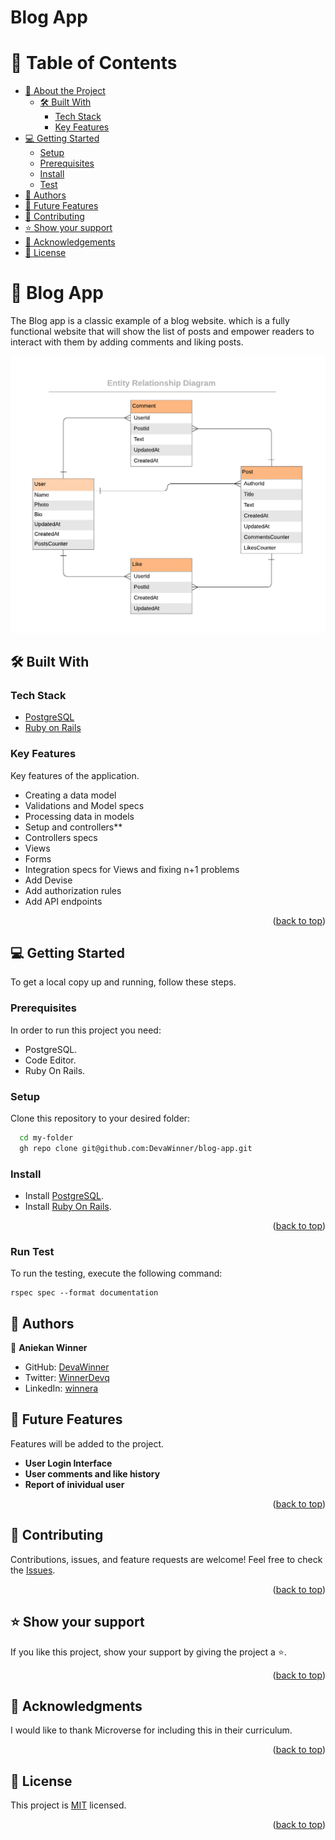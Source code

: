 <h1>Blog App</h1>

<a name="readme-top"></a>

<!-- TABLE OF CONTENTS -->

# 📗 Table of Contents

- [📖 About the Project](#about-project)
  - [🛠 Built With](#built-with)
    - [Tech Stack](#tech-stack)
    - [Key Features](#key-features)
- [💻 Getting Started](#getting-started)
  - [Setup](#setup)
  - [Prerequisites](#prerequisites)
  - [Install](#install)
  - [Test](#run-test)
- [👥 Authors](#authors)
- [🔭 Future Features](#future-features)
- [🤝 Contributing](#contributing)
- [⭐️ Show your support](#support)
- [🙏 Acknowledgements](#acknowledgements)
- [📝 License](#license)

<!-- PROJECT DESCRIPTION -->

# 📖 Blog App <a name="about-project"></a>

The Blog app is a classic example of a blog website. which is a fully functional website that will show the list of posts and empower readers to interact with them by adding comments and liking posts.

![ERD Diagram](app\assets\images\blog_app_erd_v1_1.png)

## 🛠 Built With <a name="built-with"></a>

### Tech Stack <a name="tech-stack"></a>

- <a href="https://www.postgresql.org/">PostgreSQL</a>
- <a href="https://rubyonrails.org/">Ruby on Rails</a>

<!-- Features -->

### Key Features <a name="key-features"></a>

Key features of the application.

- Creating a data model
- Validations and Model specs
- Processing data in models
- Setup and controllers\*\*
- Controllers specs
- Views
- Forms
- Integration specs for Views and fixing n+1 problems
- Add Devise
- Add authorization rules
- Add API endpoints
<p align="right">(<a href="#readme-top">back to top</a>)</p>

<!-- GETTING STARTED -->

## 💻 Getting Started <a name="getting-started"></a>

To get a local copy up and running, follow these steps.

### Prerequisites

In order to run this project you need:

- PostgreSQL.
- Code Editor.
- Ruby On Rails.

### Setup

Clone this repository to your desired folder:

```sh
  cd my-folder
  gh repo clone git@github.com:DevaWinner/blog-app.git
```

### Install

- Install <a href="https://www.postgresql.org/">PostgreSQL</a>.
- Install <a href="https://rubyonrails.org/">Ruby On Rails</a>.

<p align="right">(<a href="#readme-top">back to top</a>)</p>

### Run Test

To run the testing, execute the following command:

```
rspec spec --format documentation
```

<!-- AUTHORS -->

## 👥 Authors <a name="authors"></a>

👤 **Aniekan Winner**

- GitHub: [DevaWinner](https://github.com/DevaWinner)
- Twitter: [WinnerDevq](https://twitter.com/WinnerDevq)
- LinkedIn: [winnera](https://www.linkedin.com/in/winnera/)
<!-- FUTURE FEATURES -->

## 🔭 Future Features <a name="future-features"></a>

Features will be added to the project.

- **User Login Interface**
- **User comments and like history**
- **Report of inividual user**

<p align="right">(<a href="#readme-top">back to top</a>)</p>

<!-- CONTRIBUTING -->

## 🤝 Contributing <a name="contributing"></a>

Contributions, issues, and feature requests are welcome!
Feel free to check the <a href="https://github.com/Zafron047/Blog_app_by_Rails/issues">Issues</a>.

<p align="right">(<a href="#readme-top">back to top</a>)</p>

<!-- SUPPORT -->

## ⭐️ Show your support <a name="support"></a>

If you like this project, show your support by giving the project a ⭐️.

<p align="right">(<a href="#readme-top">back to top</a>)</p>

<!-- ACKNOWLEDGEMENTS -->

## 🙏 Acknowledgments <a name="acknowledgements"></a>

I would like to thank Microverse for including this in their curriculum.

<p align="right">(<a href="#readme-top">back to top</a>)</p>

<!-- LICENSE -->

## 📝 License <a name="license"></a>

This project is [MIT](./LICENSE) licensed.

<p align="right">(<a href="#readme-top">back to top</a>)</p>
